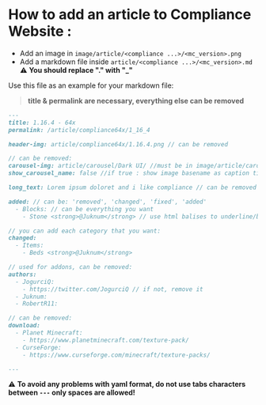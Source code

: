# How to add an article to Compliance Website :
- Add an image in `image/article/<compliance ...>/<mc_version>.png`  
- Add a markdown file inside `article/<compliance ...>/<mc_version>.md` :warning: **You should replace "." with "\_"**

Use this file as an example for your markdown file:
> **title & permalink are necessary, everything else can be removed**

```markdown
---
title: 1.16.4 - 64x
permalink: /article/compliance64x/1_16_4

header-img: article/compliance64x/1.16.4.png // can be removed

// can be removed:
carousel-img: article/carousel/Dark UI/ //must be in image/article/carousel/<whatever you want>
show_carousel_name: false //if true : show image basename as caption title

long_text: Lorem ipsum doloret and i like compliance // can be removed

added: // can be: 'removed', 'changed', 'fixed', 'added'
  - Blocks: // can be everything you want
    - Stone <strong>@Juknum</strong> // use html balises to underline/bold text

// you can add each category that you want:
changed:
  - Items:
    - Beds <strong>@Juknum</strong>

// used for addons, can be removed:
authors:
  - JogurciQ:
    - https://twitter.com/JogurciQ // if not, remove it
  - Juknum:
  - RobertR11:

// can be removed:
download: 
  - Planet Minecraft:
    - https://www.planetminecraft.com/texture-pack/
  - CurseForge:
    - https://www.curseforge.com/minecraft/texture-packs/

---
```

:warning: **To avoid any problems with yaml format, do not use tabs characters between `---` only spaces are allowed!**